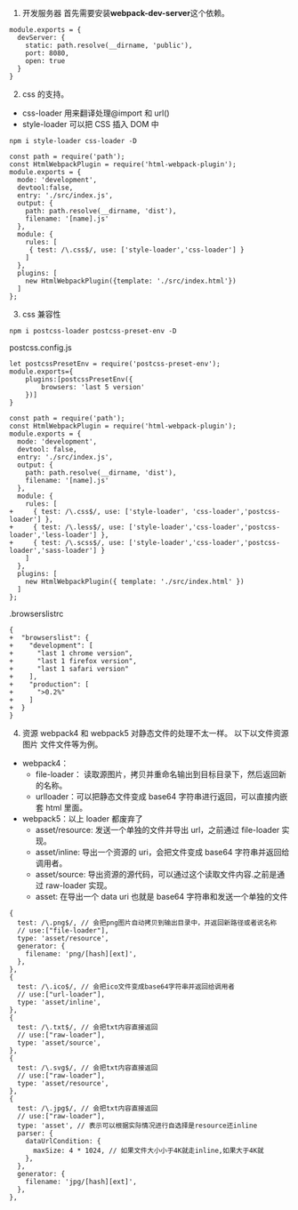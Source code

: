 <!--
 * @Author: Heyafeng
 * @Date: 2022-08-14 20:22:50
 * @LastEditors: Heyafeng
 * @LastEditTime: 2022-08-14 21:06:31
 * @Description: file contens
-->

1. 开发服务器
   首先需要安装**webpack-dev-server**这个依赖。

```
module.exports = {
  devServer: {
    static: path.resolve(__dirname, 'public'),
    port: 8080,
    open: true
  }
}
```

2. css 的支持。

- css-loader 用来翻译处理@import 和 url()
- style-loader 可以把 CSS 插入 DOM 中

```
npm i style-loader css-loader -D
```

```
const path = require('path');
const HtmlWebpackPlugin = require('html-webpack-plugin');
module.exports = {
  mode: 'development',
  devtool:false,
  entry: './src/index.js',
  output: {
    path: path.resolve(__dirname, 'dist'),
    filename: '[name].js'
  },
  module: {
    rules: [
     { test: /\.css$/, use: ['style-loader','css-loader'] }
    ]
  },
  plugins: [
    new HtmlWebpackPlugin({template: './src/index.html'})
  ]
};
```

3. css 兼容性

```
npm i postcss-loader postcss-preset-env -D
```

postcss.config.js

```
let postcssPresetEnv = require('postcss-preset-env');
module.exports={
    plugins:[postcssPresetEnv({
        browsers: 'last 5 version'
    })]
}
```

```
const path = require('path');
const HtmlWebpackPlugin = require('html-webpack-plugin');
module.exports = {
  mode: 'development',
  devtool: false,
  entry: './src/index.js',
  output: {
    path: path.resolve(__dirname, 'dist'),
    filename: '[name].js'
  },
  module: {
    rules: [
+     { test: /\.css$/, use: ['style-loader', 'css-loader','postcss-loader'] },
+     { test: /\.less$/, use: ['style-loader','css-loader','postcss-loader','less-loader'] },
+     { test: /\.scss$/, use: ['style-loader','css-loader','postcss-loader','sass-loader'] }
    ]
  },
  plugins: [
    new HtmlWebpackPlugin({ template: './src/index.html' })
  ]
};
```

.browserslistrc

```
{
+  "browserslist": {
+    "development": [
+      "last 1 chrome version",
+      "last 1 firefox version",
+      "last 1 safari version"
+    ],
+    "production": [
+      ">0.2%"
+    ]
+  }
}
```

4. 资源
   webpack4 和 webpack5 对静态文件的处理不太一样。
   以下以文件资源 图片 文件文件等为例。

- webpack4：
  - file-loader： 读取源图片，拷贝并重命名输出到目标目录下，然后返回新的名称。
  - urlloader：可以把静态文件变成 base64 字符串进行返回，可以直接内嵌套 html 里面。
- webpack5：以上 loader 都废弃了
  - asset/resource: 发送一个单独的文件并导出 url，之前通过 file-loader 实现。
  - asset/inline: 导出一个资源的 uri，会把文件变成 base64 字符串并返回给调用者。
  - asset/source: 导出资源的源代码，可以通过这个读取文件内容.之前是通过 raw-loader 实现。
  - asset: 在导出一个 data uri 也就是 base64 字符串和发送一个单独的文件

```
{
  test: /\.png$/, // 会把png图片自动拷贝到输出目录中，并返回新路径或者说名称
  // use:["file-loader"],
  type: 'asset/resource',
  generator: {
    filename: 'png/[hash][ext]',
  },
},
{
  test: /\.ico$/, // 会把ico文件变成base64字符串并返回给调用者
  // use:["url-loader"],
  type: 'asset/inline',
},
{
  test: /\.txt$/, // 会把txt内容直接返回
  // use:["raw-loader"],
  type: 'asset/source',
},
{
  test: /\.svg$/, // 会把txt内容直接返回
  // use:["raw-loader"],
  type: 'asset/resource',
},
{
  test: /\.jpg$/, // 会把txt内容直接返回
  // use:["raw-loader"],
  type: 'asset', // 表示可以根据实际情况进行自选择是resource还inline
  parser: {
    dataUrlCondition: {
      maxSize: 4 * 1024, // 如果文件大小小于4K就走inline,如果大于4K就
    },
  },
  generator: {
    filename: 'jpg/[hash][ext]',
  },
},
```
